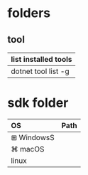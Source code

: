 # folders


## tool

| list installed tools | 
|:-|
|dotnet tool list -g |

# sdk folder

| OS | Path   |
|:-|:-|
| ⊞ WindowsS| |
| ⌘ macOS| |
|   linux | |


